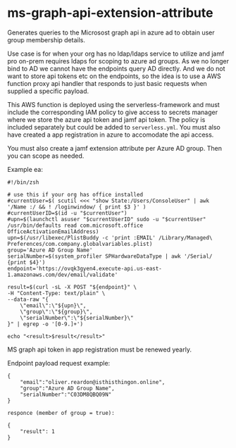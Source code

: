 # ms-graph-api-extension-attribute 

Generates queries to the Microsost graph api in azure ad to obtain user group membership details.

Use case is for when your org has no ldap/ldaps service to utilize and jamf pro on-prem requires ldaps for scoping to azure ad groups. As we no longer bind to AD we cannot have the endpoints query AD directly. And we do not want to store api tokens etc on the endpoints, so the idea is to use a AWS function proxy api handler that responds to just basic requests when supplied a specific payload.

This AWS function is deployed using the serverless-framework and must include the corresponding IAM policy to give access to secrets manager where we store the azure api token and jamf api token. The policy is included separately but could be added to `serverless.yml`. You must also have created a app registration in azure to accomodate the api access.

You must also create a jamf extension attribute per Azure AD group. Then you can scope as needed. 

Example ea:

```
#!/bin/zsh

# use this if your org has office installed
#currentUser=$( scutil <<< "show State:/Users/ConsoleUser" | awk '/Name :/ && ! /loginwindow/ { print $3 }' )
#currentUserID=$(id -u "$currentUser")
#upn=$(launchctl asuser "$currentUserID" sudo -u "$currentUser" /usr/bin/defaults read com.microsoft.office OfficeActivationEmailAddress)
upn=$(/usr/libexec/PlistBuddy -c 'print :EMAIL' /Library/Managed\ Preferences/com.company.globalvariables.plist)
group='Azure AD Group Name'
serialNumber=$(system_profiler SPHardwareDataType | awk '/Serial/ {print $4}')
endpoint='https://ovqk3gyen4.execute-api.us-east-1.amazonaws.com/dev/email/validate'

result=$(curl -sL -X POST "${endpoint}" \
-H "Content-Type: text/plain" \
--data-raw "{
    \"email\":\"${upn}\",
    \"group\":\"${group}\",
    \"serialNumber\":\"${serialNumber}\"
}" | egrep -o '[0-9.]+')

echo "<result>$result</result>"
```

MS graph api token in app registration must be renewed yearly.
    
Endpoint payload request example:
    
```
{
	"email":"oliver.reardon@isthisthingon.online",
	"group":"Azure AD Group Name",
	"serialNumber":"C03DM8QBQ09N"
}
    
responce (member of group = true):
    
{
	"result": 1
}
```


